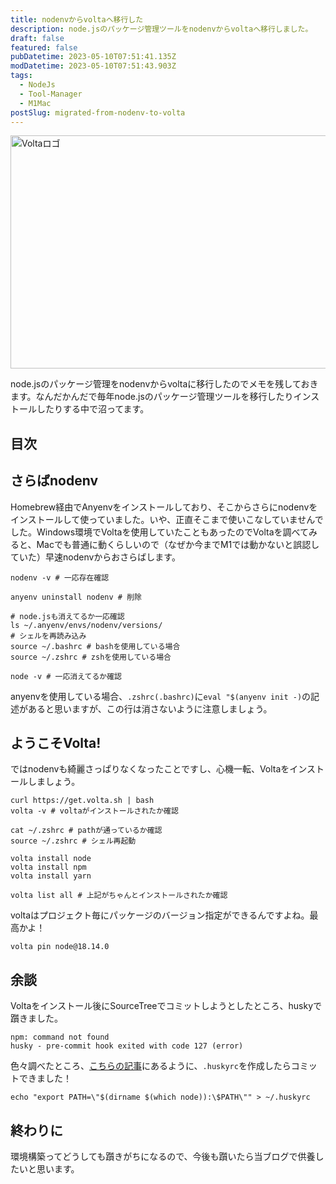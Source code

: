 ```yaml
---
title: nodenvからvoltaへ移行した
description: node.jsのパッケージ管理ツールをnodenvからvoltaへ移行しました。
draft: false
featured: false
pubDatetime: 2023-05-10T07:51:41.135Z
modDatetime: 2023-05-10T07:51:43.903Z
tags:
  - NodeJs
  - Tool-Manager
  - M1Mac
postSlug: migrated-from-nodenv-to-volta
---
```


<img src="/assets/img/posts/volta_logo.png" title="Voltaロゴ" alt="Voltaロゴ" width="840" height="373" >

node.jsのパッケージ管理をnodenvからvoltaに移行したのでメモを残しておきます。なんだかんだで毎年node.jsのパッケージ管理ツールを移行したりインストールしたりする中で沼ってます。

## 目次

## さらばnodenv

Homebrew経由でAnyenvをインストールしており、そこからさらにnodenvをインストールして使っていました。いや、正直そこまで使いこなしていませんでした。Windows環境でVoltaを使用していたこともあったのでVoltaを調べてみると、Macでも普通に動くらしいので（なぜか今までM1では動かないと誤認していた）早速nodenvからおさらばします。

```shell
nodenv -v # 一応存在確認

anyenv uninstall nodenv # 削除

# node.jsも消えてるか一応確認
ls ~/.anyenv/envs/nodenv/versions/
# シェルを再読み込み
source ~/.bashrc # bashを使用している場合
source ~/.zshrc # zshを使用している場合

node -v # 一応消えてるか確認
```

anyenvを使用している場合、`.zshrc(.bashrc)`に`eval "$(anyenv init -)`の記述があると思いますが、この行は消さないように注意しましょう。

## ようこそVolta!

ではnodenvも綺麗さっぱりなくなったことですし、心機一転、Voltaをインストールしましょう。

```shell
curl https://get.volta.sh | bash
volta -v # voltaがインストールされたか確認

cat ~/.zshrc # pathが通っているか確認
source ~/.zshrc # シェル再起動

volta install node
volta install npm
volta install yarn

volta list all # 上記がちゃんとインストールされたか確認
```

voltaはプロジェクト毎にパッケージのバージョン指定ができるんですよね。最高かよ！

```shell
volta pin node@18.14.0
```

## 余談

Voltaをインストール後にSourceTreeでコミットしようとしたところ、huskyで躓きました。

```shell
npm: command not found
husky - pre-commit hook exited with code 127 (error)
```

色々調べたところ、[こちらの記事](https://qiita.com/mog_03/items/c46d1976e2c2d43f44bc)にあるように、`.huskyrc`を作成したらコミットできました！

```shell
echo "export PATH=\"$(dirname $(which node)):\$PATH\"" > ~/.huskyrc
```

## 終わりに

環境構築ってどうしても躓きがちになるので、今後も躓いたら当ブログで供養したいと思います。
